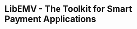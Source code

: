 LibEMV - The Toolkit for Smart Payment Applications
===================================================
